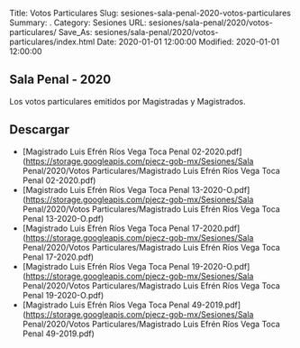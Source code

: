 Title: Votos Particulares
Slug: sesiones-sala-penal-2020-votos-particulares
Summary: .
Category: Sesiones
URL: sesiones/sala-penal/2020/votos-particulares/
Save_As: sesiones/sala-penal/2020/votos-particulares/index.html
Date: 2020-01-01 12:00:00
Modified: 2020-01-01 12:00:00


## Sala Penal - 2020

Los votos particulares emitidos por Magistradas y Magistrados.



## Descargar


* [Magistrado Luis Efrén Ríos Vega Toca Penal 02-2020.pdf](https://storage.googleapis.com/pjecz-gob-mx/Sesiones/Sala Penal/2020/Votos Particulares/Magistrado Luis Efrén Ríos Vega Toca Penal 02-2020.pdf)
* [Magistrado Luis Efrén Ríos Vega Toca Penal 13-2020-O.pdf](https://storage.googleapis.com/pjecz-gob-mx/Sesiones/Sala Penal/2020/Votos Particulares/Magistrado Luis Efrén Ríos Vega Toca Penal 13-2020-O.pdf)
* [Magistrado Luis Efrén Ríos Vega Toca Penal 17-2020.pdf](https://storage.googleapis.com/pjecz-gob-mx/Sesiones/Sala Penal/2020/Votos Particulares/Magistrado Luis Efrén Ríos Vega Toca Penal 17-2020.pdf)
* [Magistrado Luis Efrén Ríos Vega Toca Penal 19-2020-O.pdf](https://storage.googleapis.com/pjecz-gob-mx/Sesiones/Sala Penal/2020/Votos Particulares/Magistrado Luis Efrén Ríos Vega Toca Penal 19-2020-O.pdf)
* [Magistrado Luis Efrén Ríos Vega Toca Penal 49-2019.pdf](https://storage.googleapis.com/pjecz-gob-mx/Sesiones/Sala Penal/2020/Votos Particulares/Magistrado Luis Efrén Ríos Vega Toca Penal 49-2019.pdf)


